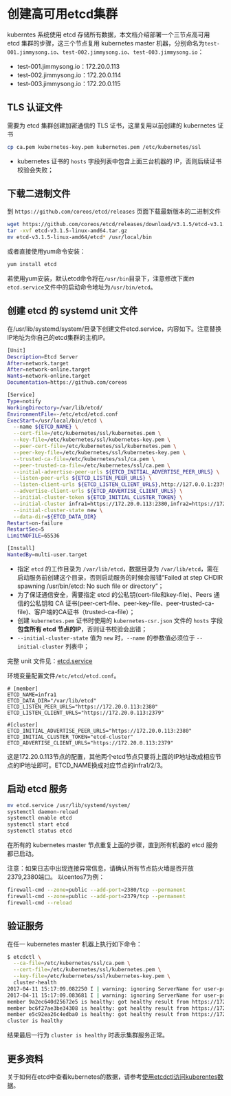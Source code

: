 # 创建高可用etcd集群

kuberntes 系统使用 etcd 存储所有数据，本文档介绍部署一个三节点高可用 etcd 集群的步骤，这三个节点复用 kubernetes master 机器，分别命名为`test-001.jimmysong.io`、`test-002.jimmysong.io`、`test-003.jimmysong.io`：

* test-001.jimmysong.io：172.20.0.113
* test-002.jimmysong.io：172.20.0.114
* test-003.jimmysong.io：172.20.0.115

## TLS 认证文件

需要为 etcd 集群创建加密通信的 TLS 证书，这里复用以前创建的 kubernetes 证书

```bash
cp ca.pem kubernetes-key.pem kubernetes.pem /etc/kubernetes/ssl
```

* kubernetes 证书的 `hosts` 字段列表中包含上面三台机器的 IP，否则后续证书校验会失败；

## 下载二进制文件

到 `https://github.com/coreos/etcd/releases` 页面下载最新版本的二进制文件

```bash
wget https://github.com/coreos/etcd/releases/download/v3.1.5/etcd-v3.1.5-linux-amd64.tar.gz
tar -xvf etcd-v3.1.5-linux-amd64.tar.gz
mv etcd-v3.1.5-linux-amd64/etcd* /usr/local/bin
```

或者直接使用yum命令安装：

```bash
yum install etcd
```

若使用yum安装，默认etcd命令将在`/usr/bin`目录下，注意修改下面`的etcd.service`文件中的启动命令地址为`/usr/bin/etcd`。

## 创建 etcd 的 systemd unit 文件

在/usr/lib/systemd/system/目录下创建文件etcd.service，内容如下。注意替换IP地址为你自己的etcd集群的主机IP。

```bash
[Unit]
Description=Etcd Server
After=network.target
After=network-online.target
Wants=network-online.target
Documentation=https://github.com/coreos

[Service]
Type=notify
WorkingDirectory=/var/lib/etcd/
EnvironmentFile=-/etc/etcd/etcd.conf
ExecStart=/usr/local/bin/etcd \
  --name ${ETCD_NAME} \
  --cert-file=/etc/kubernetes/ssl/kubernetes.pem \
  --key-file=/etc/kubernetes/ssl/kubernetes-key.pem \
  --peer-cert-file=/etc/kubernetes/ssl/kubernetes.pem \
  --peer-key-file=/etc/kubernetes/ssl/kubernetes-key.pem \
  --trusted-ca-file=/etc/kubernetes/ssl/ca.pem \
  --peer-trusted-ca-file=/etc/kubernetes/ssl/ca.pem \
  --initial-advertise-peer-urls ${ETCD_INITIAL_ADVERTISE_PEER_URLS} \
  --listen-peer-urls ${ETCD_LISTEN_PEER_URLS} \
  --listen-client-urls ${ETCD_LISTEN_CLIENT_URLS},http://127.0.0.1:2379 \
  --advertise-client-urls ${ETCD_ADVERTISE_CLIENT_URLS} \
  --initial-cluster-token ${ETCD_INITIAL_CLUSTER_TOKEN} \
  --initial-cluster infra1=https://172.20.0.113:2380,infra2=https://172.20.0.114:2380,infra3=https://172.20.0.115:2380 \
  --initial-cluster-state new \
  --data-dir=${ETCD_DATA_DIR}
Restart=on-failure
RestartSec=5
LimitNOFILE=65536

[Install]
WantedBy=multi-user.target
```

* 指定 `etcd` 的工作目录为 `/var/lib/etcd`，数据目录为 `/var/lib/etcd`，需在启动服务前创建这个目录，否则启动服务的时候会报错“Failed at step CHDIR spawning /usr/bin/etcd: No such file or directory”；
* 为了保证通信安全，需要指定 etcd 的公私钥\(cert-file和key-file\)、Peers 通信的公私钥和 CA 证书\(peer-cert-file、peer-key-file、peer-trusted-ca-file\)、客户端的CA证书（trusted-ca-file）；
* 创建 `kubernetes.pem` 证书时使用的 `kubernetes-csr.json` 文件的 `hosts` 字段**包含所有 etcd 节点的IP**，否则证书校验会出错；
* `--initial-cluster-state` 值为 `new` 时，`--name` 的参数值必须位于 `--initial-cluster` 列表中；

完整 unit 文件见：[etcd.service](https://github.com/xingwang-guo/kubernetes-handbook/tree/44d2fb7c29b201a42c58332c836221c1b9537d89/systemd/etcd.service)

环境变量配置文件`/etc/etcd/etcd.conf`。

```text
# [member]
ETCD_NAME=infra1
ETCD_DATA_DIR="/var/lib/etcd"
ETCD_LISTEN_PEER_URLS="https://172.20.0.113:2380"
ETCD_LISTEN_CLIENT_URLS="https://172.20.0.113:2379"

#[cluster]
ETCD_INITIAL_ADVERTISE_PEER_URLS="https://172.20.0.113:2380"
ETCD_INITIAL_CLUSTER_TOKEN="etcd-cluster"
ETCD_ADVERTISE_CLIENT_URLS="https://172.20.0.113:2379"
```

这是172.20.0.113节点的配置，其他两个etcd节点只要将上面的IP地址改成相应节点的IP地址即可。ETCD\_NAME换成对应节点的infra1/2/3。

## 启动 etcd 服务

```bash
mv etcd.service /usr/lib/systemd/system/
systemctl daemon-reload
systemctl enable etcd
systemctl start etcd
systemctl status etcd
```

在所有的 kubernetes master 节点重复上面的步骤，直到所有机器的 etcd 服务都已启动。

注意：如果日志中出现连接异常信息，请确认所有节点防火墙是否开放2379,2380端口。 以centos7为例：

```bash
firewall-cmd --zone=public --add-port=2380/tcp --permanent
firewall-cmd --zone=public --add-port=2379/tcp --permanent
firewall-cmd --reload
```

## 验证服务

在任一 kubernetes master 机器上执行如下命令：

```bash
$ etcdctl \
  --ca-file=/etc/kubernetes/ssl/ca.pem \
  --cert-file=/etc/kubernetes/ssl/kubernetes.pem \
  --key-file=/etc/kubernetes/ssl/kubernetes-key.pem \
  cluster-health
2017-04-11 15:17:09.082250 I | warning: ignoring ServerName for user-provided CA for backwards compatibility is deprecated
2017-04-11 15:17:09.083681 I | warning: ignoring ServerName for user-provided CA for backwards compatibility is deprecated
member 9a2ec640d25672e5 is healthy: got healthy result from https://172.20.0.115:2379
member bc6f27ae3be34308 is healthy: got healthy result from https://172.20.0.114:2379
member e5c92ea26c4edba0 is healthy: got healthy result from https://172.20.0.113:2379
cluster is healthy
```

结果最后一行为 `cluster is healthy` 时表示集群服务正常。

## 更多资料

关于如何在etcd中查看kubernetes的数据，请参考[使用etcdctl访问kuberentes数据](../../yong-hu-zhi-nan/command-usage/using-etcdctl-to-access-kubernetes-data.md)。

